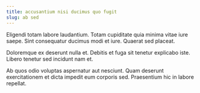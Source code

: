 ```yaml
---
title: accusantium nisi ducimus quo fugit
slug: ab sed
---
```


Eligendi totam labore laudantium. Totam cupiditate quia minima vitae iure saepe. Sint consequatur ducimus modi et iure. Quaerat sed placeat.

Doloremque ex deserunt nulla et. Debitis et fuga sit tenetur explicabo iste. Libero tenetur sed incidunt nam et.

Ab quos odio voluptas aspernatur aut nesciunt. Quam deserunt exercitationem et dicta impedit eum corporis sed. Praesentium hic in labore repellat.
